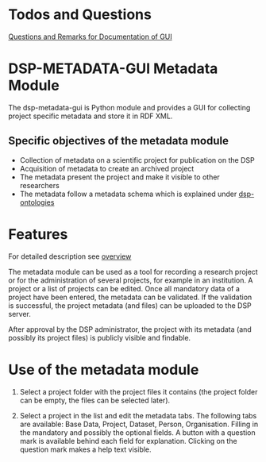 <!---
Copyright © 2015-2019 the contributors (see Contributors.md).

This file is part of Knora.

Knora is free software: you can redistribute it and/or modify
it under the terms of the GNU Affero General Public License as published
by the Free Software Foundation, either version 3 of the License, or
(at your option) any later version.

Knora is distributed in the hope that it will be useful,
but WITHOUT ANY WARRANTY; without even the implied warranty of
MERCHANTABILITY or FITNESS FOR A PARTICULAR PURPOSE.  See the
GNU Affero General Public License for more details.

You should have received a copy of the GNU Affero General Public
License along with Knora.  If not, see <http://www.gnu.org/licenses/>.
-->

# Todos and Questions

[Questions and Remarks for Documentation of GUI](todos_questions.md)

# DSP-METADATA-GUI Metadata Module

The dsp-metadata-gui is Python module and provides a GUI for collecting project specific metadata 
and store it in RDF XML.

## Specific objectives of the metadata module

- Collection of metadata on a scientific project for publication on the DSP
- Acquisition of metadata to create an archived project
- The metadata present the project and make it visible to other researchers
- The metadata follow a metadata schema which is explained under
 [dsp-ontologies](https://github.com/dasch-swiss/dsp-ontologies)


# Features

For detailed description see [overview](overview.md)

The metadata module can be used as a tool for recording a research project or for the administration of several projects, 
for example in an institution. 
A project or a list of projects can be edited. 
Once all mandatory data of a project have been entered, the metadata can be validated. 
If the validation is successful, the project metadata (and files) can be uploaded to the DSP server. 

After approval by the DSP administrator, the project with its metadata (and possibly its project files) is publicly 
visible and findable.

# Use of the metadata module

1. Select a project folder with the project files it contains (the project folder can be empty, the files can be 
   selected later).

2. Select a project in the list and edit the metadata tabs. The following tabs are available: Base Data, Project, 
   Dataset, Person, Organisation. Filling in the mandatory and possibly the optional fields. 
   A button with a question mark is available behind each field for explanation. Clicking on the question mark 
   makes a help text visible. 

